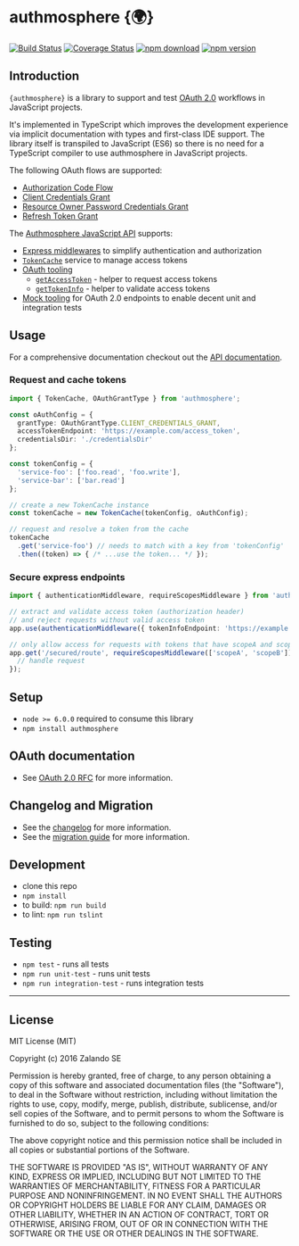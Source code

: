 # authmosphere {🌍}

[![Build Status](https://travis-ci.org/zalando-incubator/authmosphere.svg)](https://travis-ci.org/zalando-incubator/authmosphere?branch=master)
[![Coverage Status](https://coveralls.io/repos/github/zalando-incubator/authmosphere/badge.svg?branch=master)](https://coveralls.io/github/zalando-incubator/authmosphere)
[![npm download](https://img.shields.io/npm/dm/authmosphere.svg?style=flat-square)](https://www.npmjs.com/package/authmosphere)
[![npm version](https://img.shields.io/npm/v/authmosphere.svg?style=flat)](https://www.npmjs.com/package/authmosphere)

## Introduction

`{authmosphere}` is a library to support and test [OAuth 2.0](https://tools.ietf.org/html/rfc6749) workflows in JavaScript projects.

It's implemented in TypeScript which improves the development experience via implicit documentation with types and first-class IDE support. The library itself is transpiled to JavaScript (ES6) so there is no need for a TypeScript compiler to use authmosphere in JavaScript projects.

The following OAuth flows are supported:

* [Authorization Code Flow](https://tools.ietf.org/html/rfc6749#section-4.1)
* [Client Credentials Grant](https://tools.ietf.org/html/rfc6749#section-4.4)
* [Resource Owner Password Credentials Grant](https://tools.ietf.org/html/rfc6749#section-4.3)
* [Refresh Token Grant](https://tools.ietf.org/html/rfc6749#section-6)

The [Authmosphere JavaScript API](./API.md) supports:

* [Express middlewares](./API.md#express-tooling) to simplify authentication and authorization
* [`TokenCache`](./API.md#token-cache) service to manage access tokens
* [OAuth tooling](./API.md#oauth-tooling)
  * [`getAccessToken`](./API.md#getaccesstoken) - helper to request access tokens
  * [`getTokenInfo`](./API.md#gettokeninfo) - helper to validate access tokens
* [Mock tooling](./API.md#mock-tooling) for OAuth 2.0 endpoints to enable decent unit and integration tests

## Usage

For a comprehensive documentation checkout out the [API documentation](./API.md).

### Request and cache tokens

```typescript
import { TokenCache, OAuthGrantType } from 'authmosphere';

const oAuthConfig = {
  grantType: OAuthGrantType.CLIENT_CREDENTIALS_GRANT,
  accessTokenEndpoint: 'https://example.com/access_token',
  credentialsDir: './credentialsDir'
};

const tokenConfig = {
  'service-foo': ['foo.read', 'foo.write'],
  'service-bar': ['bar.read']
};

// create a new TokenCache instance
const tokenCache = new TokenCache(tokenConfig, oAuthConfig);

// request and resolve a token from the cache
tokenCache
  .get('service-foo') // needs to match with a key from 'tokenConfig'
  .then((token) => { /* ...use the token... */ });
```

### Secure express endpoints

```typescript
import { authenticationMiddleware, requireScopesMiddleware } from 'authmosphere';

// extract and validate access token (authorization header)
// and reject requests without valid access token
app.use(authenticationMiddleware({ tokenInfoEndpoint: 'https://example.com/token_validation' });

// only allow access for requests with tokens that have scopeA and scopeB
app.get('/secured/route', requireScopesMiddleware(['scopeA', 'scopeB']), (request, response) => {
  // handle request
});
```

## Setup

* `node >= 6.0.0` required to consume this library
* `npm install authmosphere`

## OAuth documentation

* See [OAuth 2.0 RFC](https://tools.ietf.org/html/rfc6749) for more information.

## Changelog and Migration

* See the [changelog](./CHANGELOG.md) for more information.
* See the [migration guide](./MIGRATION_GUIDE.md) for more information.

## Development

* clone this repo
* `npm install`
* to build: `npm run build`
* to lint: `npm run tslint`

## Testing

* `npm test` - runs all tests
* `npm run unit-test` - runs unit tests
* `npm run integration-test` - runs integration tests

---

## License

MIT License (MIT)

Copyright (c) 2016 Zalando SE

Permission is hereby granted, free of charge, to any person obtaining a copy of this software and associated documentation files (the "Software"), to deal in the Software without restriction, including without limitation the rights to use, copy, modify, merge, publish, distribute, sublicense, and/or sell copies of the Software, and to permit persons to whom the Software is furnished to do so, subject to the following conditions:

The above copyright notice and this permission notice shall be included in all copies or substantial portions of the Software.

THE SOFTWARE IS PROVIDED "AS IS", WITHOUT WARRANTY OF ANY KIND, EXPRESS OR IMPLIED, INCLUDING BUT NOT LIMITED TO THE WARRANTIES OF MERCHANTABILITY, FITNESS FOR A PARTICULAR PURPOSE AND NONINFRINGEMENT. IN NO EVENT SHALL THE AUTHORS OR COPYRIGHT HOLDERS BE LIABLE FOR ANY CLAIM, DAMAGES OR OTHER LIABILITY, WHETHER IN AN ACTION OF CONTRACT, TORT OR OTHERWISE, ARISING FROM, OUT OF OR IN CONNECTION WITH THE SOFTWARE OR THE USE OR OTHER DEALINGS IN THE SOFTWARE.
